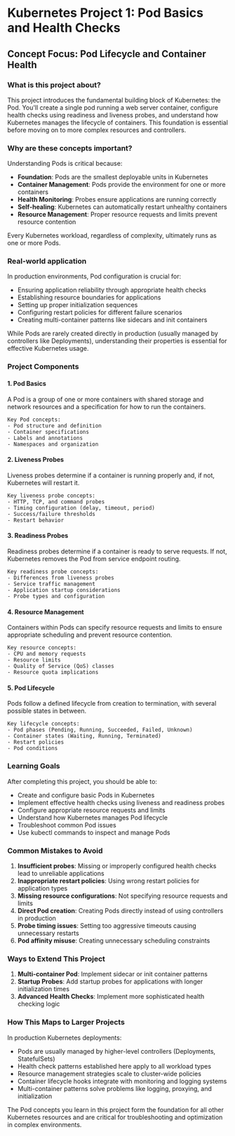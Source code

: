 # Kubernetes Project 1: Pod Basics and Health Checks

## Concept Focus: Pod Lifecycle and Container Health

### What is this project about?
This project introduces the fundamental building block of Kubernetes: the Pod. You'll create a single pod running a web server container, configure health checks using readiness and liveness probes, and understand how Kubernetes manages the lifecycle of containers. This foundation is essential before moving on to more complex resources and controllers.

### Why are these concepts important?
Understanding Pods is critical because:
- **Foundation**: Pods are the smallest deployable units in Kubernetes
- **Container Management**: Pods provide the environment for one or more containers
- **Health Monitoring**: Probes ensure applications are running correctly
- **Self-healing**: Kubernetes can automatically restart unhealthy containers
- **Resource Management**: Proper resource requests and limits prevent resource contention

Every Kubernetes workload, regardless of complexity, ultimately runs as one or more Pods.

### Real-world application
In production environments, Pod configuration is crucial for:
- Ensuring application reliability through appropriate health checks
- Establishing resource boundaries for applications
- Setting up proper initialization sequences
- Configuring restart policies for different failure scenarios
- Creating multi-container patterns like sidecars and init containers

While Pods are rarely created directly in production (usually managed by controllers like Deployments), understanding their properties is essential for effective Kubernetes usage.

### Project Components

#### 1. Pod Basics
A Pod is a group of one or more containers with shared storage and network resources and a specification for how to run the containers.

```
Key Pod concepts:
- Pod structure and definition
- Container specifications
- Labels and annotations
- Namespaces and organization
```

#### 2. Liveness Probes
Liveness probes determine if a container is running properly and, if not, Kubernetes will restart it.

```
Key liveness probe concepts:
- HTTP, TCP, and command probes
- Timing configuration (delay, timeout, period)
- Success/failure thresholds
- Restart behavior
```

#### 3. Readiness Probes
Readiness probes determine if a container is ready to serve requests. If not, Kubernetes removes the Pod from service endpoint routing.

```
Key readiness probe concepts:
- Differences from liveness probes
- Service traffic management
- Application startup considerations
- Probe types and configuration
```

#### 4. Resource Management
Containers within Pods can specify resource requests and limits to ensure appropriate scheduling and prevent resource contention.

```
Key resource concepts:
- CPU and memory requests
- Resource limits
- Quality of Service (QoS) classes
- Resource quota implications
```

#### 5. Pod Lifecycle
Pods follow a defined lifecycle from creation to termination, with several possible states in between.

```
Key lifecycle concepts:
- Pod phases (Pending, Running, Succeeded, Failed, Unknown)
- Container states (Waiting, Running, Terminated)
- Restart policies
- Pod conditions
```

### Learning Goals
After completing this project, you should be able to:
- Create and configure basic Pods in Kubernetes
- Implement effective health checks using liveness and readiness probes
- Configure appropriate resource requests and limits
- Understand how Kubernetes manages Pod lifecycle
- Troubleshoot common Pod issues
- Use kubectl commands to inspect and manage Pods

### Common Mistakes to Avoid
1. **Insufficient probes**: Missing or improperly configured health checks lead to unreliable applications
2. **Inappropriate restart policies**: Using wrong restart policies for application types
3. **Missing resource configurations**: Not specifying resource requests and limits
4. **Direct Pod creation**: Creating Pods directly instead of using controllers in production
5. **Probe timing issues**: Setting too aggressive timeouts causing unnecessary restarts
6. **Pod affinity misuse**: Creating unnecessary scheduling constraints

### Ways to Extend This Project
1. **Multi-container Pod**: Implement sidecar or init container patterns
2. **Startup Probes**: Add startup probes for applications with longer initialization times
3. **Advanced Health Checks**: Implement more sophisticated health checking logic

### How This Maps to Larger Projects
In production Kubernetes deployments:
- Pods are usually managed by higher-level controllers (Deployments, StatefulSets)
- Health check patterns established here apply to all workload types
- Resource management strategies scale to cluster-wide policies
- Container lifecycle hooks integrate with monitoring and logging systems
- Multi-container patterns solve problems like logging, proxying, and initialization

The Pod concepts you learn in this project form the foundation for all other Kubernetes resources and are critical for troubleshooting and optimization in complex environments.